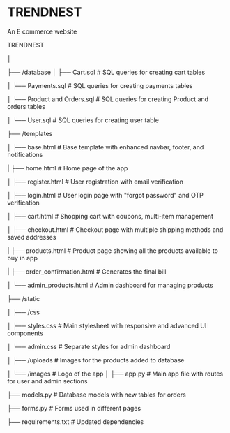 # TRENDNEST
An E commerce website

TRENDNEST

│

├── /database
│   ├── Cart.sql                  # SQL queries for creating cart tables

│   ├── Payments.sql              # SQL queries for creating payments tables

│   ├── Product and Orders.sql    # SQL queries for creating Product and orders tables

│   └── User.sql                  # SQL queries for creating user table


├── /templates    

│   ├── base.html                 # Base template with enhanced navbar, footer, and notifications

|   ├── home.html                 # Home page of the app

│   ├── register.html             # User registration with email verification

│   ├── login.html                # User login page with "forgot password" and OTP verification

│   ├── cart.html                 # Shopping cart with coupons, multi-item management

│   ├── checkout.html             # Checkout page with multiple shipping methods and saved addresses

|   ├── products.html             # Product page showing all the products available to buy in app

|   ├── order_confirmation.html   # Generates the final bill

│   └── admin_products.html       # Admin dashboard for managing products

 
├── /static                       

│   ├── /css                     

│       ├── styles.css            # Main stylesheet with responsive and advanced UI components

│       └── admin.css             # Separate styles for admin dashboard 

│   ├── /uploads                  # Images for the products added to database

│   └── /images                   # Logo of the app
│
├── app.py                        # Main app file with routes for user and admin sections

├── models.py                     # Database models with new tables for orders

├── forms.py                      # Forms used in different pages

├── requirements.txt              # Updated dependencies
